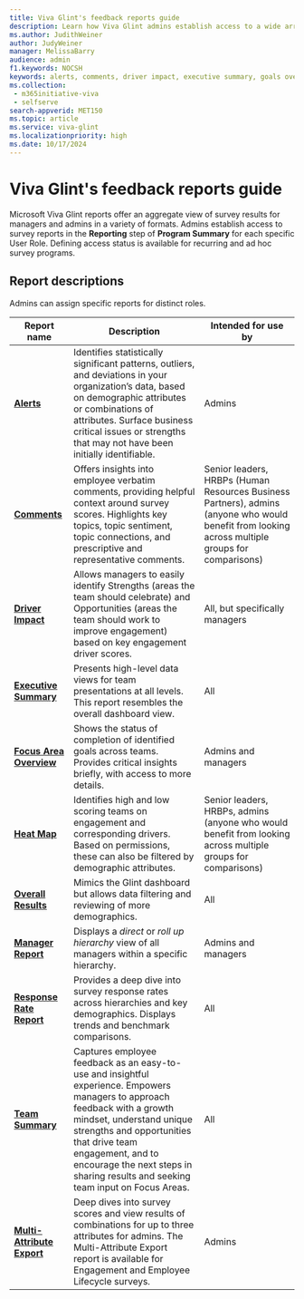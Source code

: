 ```yaml
---
title: Viva Glint's feedback reports guide
description: Learn how Viva Glint admins establish access to a wide array of reports for each specific manager.
ms.author: JudithWeiner
author: JudyWeiner
manager: MelissaBarry
audience: admin
f1.keywords: NOCSH
keywords: alerts, comments, driver impact, executive summary, goals overview, heat map, overall results, manager report, response rate, team summary, report access level
ms.collection: 
 - m365initiative-viva
 - selfserve
search-appverid: MET150
ms.topic: article
ms.service: viva-glint
ms.localizationpriority: high
ms.date: 10/17/2024
---
```


# Viva Glint's feedback reports guide

Microsoft Viva Glint reports offer an aggregate view of survey results for managers and admins in a variety of formats. Admins establish access to survey reports in the **Reporting** step of **Program Summary** for each specific User Role. Defining access status is available for recurring and ad hoc survey programs.

## Report descriptions

Admins can assign specific reports for distinct roles.

| Report name | Description | Intended for use by |
|---|---|---|
| [**Alerts**](/viva/glint/reports/alerts-report-attrition-risk) | Identifies statistically significant patterns, outliers, and deviations in your organization’s data, based on demographic attributes or combinations of attributes. Surface business critical issues or strengths that may not have been initially identifiable. | Admins |
| [**Comments**](/viva/glint/reports/comments-report)| Offers insights into employee verbatim comments, providing helpful context around survey scores. Highlights key topics, topic sentiment, topic connections, and prescriptive and representative comments. | Senior leaders, HRBPs (Human Resources Business Partners), admins (anyone who would benefit from looking across multiple groups for comparisons) |
| [**Driver Impact**](/viva/glint/reports/driver-impact-report)| Allows managers to easily identify Strengths (areas the team should celebrate) and Opportunities (areas the team should work to improve engagement) based on key engagement driver scores. | All, but specifically managers |
| [**Executive Summary**](/viva/glint/reports/executive-summary-report) | Presents high-level data views for team presentations at all levels. This report resembles the overall dashboard view. | All |
| [**Focus Area Overview**](/viva/glint/reports/focus-area-overview-report)| Shows the status of completion of identified goals across teams. Provides critical insights briefly, with access to more details. | Admins and managers |
| [**Heat Map**](/viva/glint/reports/heat-map)| Identifies high and low scoring teams on engagement and corresponding drivers. Based on permissions, these can also be filtered by demographic attributes. | Senior leaders, HRBPs, admins (anyone who would benefit from looking across multiple groups for comparisons) |
| [**Overall Results**](/viva/glint/reports/overall-results) | Mimics the Glint dashboard but allows data filtering and reviewing of more demographics. | All |
| [**Manager Report**](/viva/glint/reports/manager-report)| Displays a *direct* or *roll up hierarchy* view of all managers within a specific hierarchy. | Admins and managers |
| [**Response Rate Report**](/viva/glint/reports/response-rate-report)| Provides a deep dive into survey response rates across hierarchies and key demographics. Displays trends and benchmark comparisons. | All |
| [**Team Summary**](/viva/glint/reports/team-summary-enable-manage)| Captures employee feedback as an easy-to-use and insightful experience. Empowers managers to approach feedback with a growth mindset, understand unique strengths and opportunities that drive team engagement, and to encourage the next steps in sharing results and seeking team input on Focus Areas. | All |
|[**Multi-Attribute Export**](/viva/glint/reports/multi-attribute-export-report)|Deep dives into survey scores and view results of combinations for up to three attributes for admins. The Multi-Attribute Export report is available for Engagement and Employee Lifecycle surveys. | Admins|

